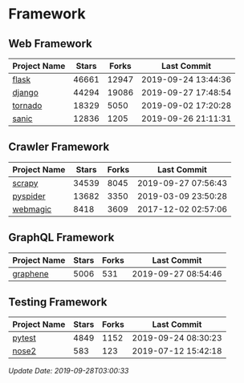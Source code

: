 # Framework

## Web Framework

| Project Name | Stars | Forks | Last Commit |
| ------------ | ----- | ----- | ----------- |
| [flask](https://github.com/pallets/flask) | 46661 | 12947 | 2019-09-24 13:44:36 |
| [django](https://github.com/django/django) | 44294 | 19086 | 2019-09-27 17:48:54 |
| [tornado](https://github.com/tornadoweb/tornado) | 18329 | 5050 | 2019-09-02 17:20:28 |
| [sanic](https://github.com/huge-success/sanic) | 12836 | 1205 | 2019-09-26 21:11:31 |

## Crawler Framework

| Project Name | Stars | Forks | Last Commit |
| ------------ | ----- | ----- | ----------- |
| [scrapy](https://github.com/scrapy/scrapy) | 34539 | 8045 | 2019-09-27 07:56:43 |
| [pyspider](https://github.com/binux/pyspider) | 13682 | 3350 | 2019-03-09 23:50:28 |
| [webmagic](https://github.com/code4craft/webmagic) | 8418 | 3609 | 2017-12-02 02:57:06 |

## GraphQL Framework

| Project Name | Stars | Forks | Last Commit |
| ------------ | ----- | ----- | ----------- |
| [graphene](https://github.com/graphql-python/graphene) | 5006 | 531 | 2019-09-27 08:54:46 |

## Testing Framework

| Project Name | Stars | Forks | Last Commit |
| ------------ | ----- | ----- | ----------- |
| [pytest](https://github.com/pytest-dev/pytest) | 4849 | 1152 | 2019-09-24 08:30:23 |
| [nose2](https://github.com/nose-devs/nose2) | 583 | 123 | 2019-07-12 15:42:18 |

*Update Date: 2019-09-28T03:00:33*